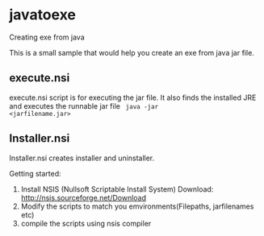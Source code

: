 # javatoexe
Creating exe from java

This is a small sample that would help you create an exe from java jar file.

execute.nsi
-----------
execute.nsi script is for executing the jar file. 
It also finds the installed JRE and executes the runnable jar file
<code> java -jar <jarfilename.jar> </code>

Installer.nsi
--------------

Installer.nsi creates installer and uninstaller.


Getting started:

1. Install NSIS (Nullsoft Scriptable Install System) 
   Download: http://nsis.sourceforge.net/Download
2. Modify the scripts to match you emvironments(Filepaths, jarfilenames etc)
3. compile the scripts using nsis compiler
